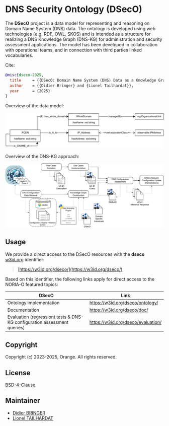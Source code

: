 # DNS Security Ontology (DSecO)

The **DSecO** project is a data model for representing and reasoning on Domain Name System (DNS) data.
The ontology is developed using web technologies (e.g. RDF, OWL, SKOS) and is intended as a structure for realizing a DNS Knowledge Graph (DNS-KG) for administration and security assessment applications.
The model has been developed in collaboration with operational teams, and in connection with third parties linked vocabularies.

Cite:

```bibtex
@misc{dseco-2025,
  title     = {{DSecO: Domain Name System (DNS) Data as a Knowledge Graph for Enhanced Security Analysis}},
  author    = {{Didier Bringer} and {Lionel Tailhardat}},
  year      = {2025}
}
```

Overview of the data model:

![DSecO diagram](docs/diagrams/dseco-overview.png)

Overview of the DNS-KG approach:

![DNS-KG approach](docs/diagrams/dns-kg-workflow.png)

## Usage

We provide a direct access to the DSecO resources with the **dseco** [w3id.org](https://w3id.org/) identifier:
> [https://w3id.org/dseco/](https://w3id.org/dseco/)

Based on this identifier, the following links apply for direct access to the NORIA-O featured topics:

| DSecO                                                                    | Link                               |
|--------------------------------------------------------------------------|------------------------------------|
| Ontology implementation                                                  | https://w3id.org/dseco/ontology/   |
| Documentation                                                            | https://w3id.org/dseco/doc/        |
| Evaluation (regressiont tests & DNS-KG configuration assessment queries) | https://w3id.org/dseco/evaluation/ |


## Copyright

Copyright (c) 2023-2025, Orange. All rights reserved.

## License

[BSD-4-Clause](LICENSE.txt).

## Maintainer

* [Didier BRINGER](mailto:didier.bringer@orange.com)
* [Lionel TAILHARDAT](mailto:lionel.tailhardat@orange.com)
